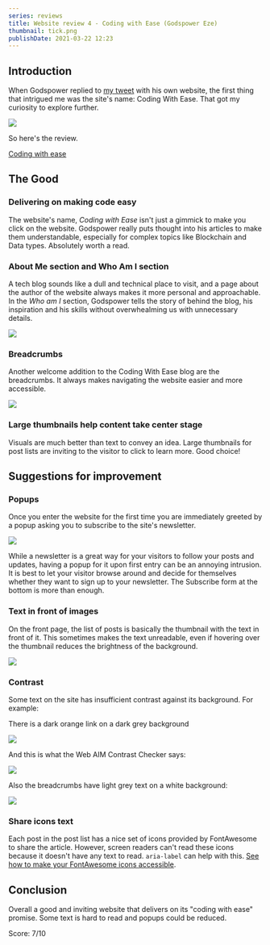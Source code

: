 ```yaml
---
series: reviews
title: Website review 4 - Coding with Ease (Godspower Eze)
thumbnail: tick.png
publishDate: 2021-03-22 12:23
---
```


## Introduction

When Godspower replied to [my tweet](https://twitter.com/SavvasStephnds/status/1372827437290172424) with his own website, the first thing that intrigued me was the site's name: Coding With Ease. That got my curiosity to explore further.

![](/assets/codingease-homepage.png)

So here's the review.

[Coding with ease](https://codingwithease.com/)

## The Good

### Delivering on making code easy

The website's name, *Coding with Ease* isn't just a gimmick to make you click on the website. Godspower really puts thought into his articles to make them understandable, especially for complex topics like Blockchain and Data types. Absolutely worth a read.

### About Me section and Who Am I section

A tech blog sounds like a dull and technical place to visit, and a page about the author of the website always makes it more personal and approachable. In the *Who am I* section, Godspower tells the story of behind the blog, his inspiration and his skills without overwhealming us with unnecessary details.

![](/assets/codingease-about.png)

### Breadcrumbs

Another welcome addition to the Coding With Ease blog are the breadcrumbs. It always makes navigating the website easier and more accessible.

![](/assets/codingease-breadcrumbs.png)

### Large thumbnails help content take center stage

Visuals are much better than text to convey an idea. Large thumbnails for post lists are inviting to the visitor to click to learn more. Good choice!

## Suggestions for improvement

### Popups

Once you enter the website for the first time you are immediately greeted by a popup asking you to subscribe to the site's newsletter. 

![](/assets/codingease-newsletter.png)

While a newsletter is a great way for your visitors to follow your posts and updates, having a popup for it upon first entry can be an annoying intrusion. It is best to let your visitor browse around and decide for themselves whether they want to sign up to your newsletter. The Subscribe form at the bottom is more than enough.

### Text in front of images

On the front page, the list of posts is basically the thumbnail with the text in front of it. This sometimes makes the text unreadable, even if hovering over the thumbnail reduces the brightness of the background.

![](/assets/codingease-thumbtext.png)

### Contrast

Some text on the site has insufficient contrast against its background. For example:

There is a dark orange link on a dark grey background

![](/assets/codingease-footer.png)

And this is what the Web AIM Contrast Checker says:

![](/assets/codingease-webaimfooter.png)

Also the breadcrumbs have light grey text on a white background:

![](/assets/codingease-webaimbreadcrumbs.png)

### Share icons text

Each post in the post list has a nice set of icons provided by FontAwesome to share the article. However, screen readers can't read these icons because it doesn't have any text to read. `aria-label` can help with this. [See how to make your FontAwesome icons accessible](https://fontawesome.com/how-to-use/on-the-web/other-topics/accessibility).

## Conclusion

Overall a good and inviting website that delivers on its "coding with ease" promise. Some text is hard to read and popups could be reduced.

Score: 7/10